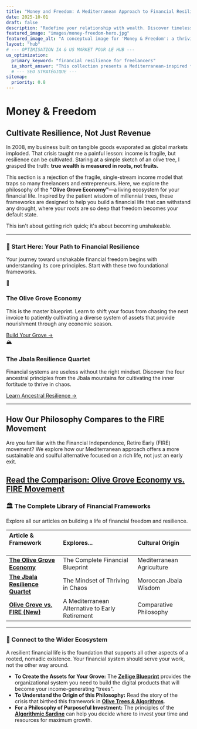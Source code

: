 ```yaml
---
title: "Money and Freedom: A Mediterranean Approach to Financial Resilience"
date: 2025-10-01
draft: false
description: "Redefine your relationship with wealth. Discover timeless strategies for financial freedom inspired by the wisdom of ancient olive groves that outlive empires and market crashes."
featured_image: "images/money-freedom-hero.jpg"
featured_image_alt: "A conceptual image for 'Money & Freedom': a thriving, ancient olive tree whose deep, intricate roots are intertwined with antique and modern coins, symbolizing deep, resilient, and diversified wealth."
layout: "hub"
# --- OPTIMISATION IA & US MARKET POUR LE HUB ---
us_optimization:
  primary_keyword: "financial resilience for freelancers"
  ia_short_answer: "This collection presents a Mediterranean-inspired financial philosophy for freelancers and nomads. It focuses on building long-term, resilient wealth through diversified assets (the 'Olive Grove Economy') rather than chasing short-term income."
  # --- SEO STRATÉGIQUE ---
sitemap:
  priority: 0.8
---
```


# Money & Freedom
## Cultivate Resilience, Not Just Revenue

In 2008, my business built on tangible goods evaporated as global markets imploded. That crisis taught me a painful lesson: income is fragile, but resilience can be cultivated. Staring at a simple sketch of an olive tree, I grasped the truth: **true wealth is measured in roots, not fruits.**

This section is a rejection of the fragile, single-stream income model that traps so many freelancers and entrepreneurs. Here, we explore the philosophy of the **"Olive Grove Economy"**—a living ecosystem for your financial life. Inspired by the patient wisdom of millennial trees, these frameworks are designed to help you build a financial life that can withstand any drought, where your roots are so deep that freedom becomes your default state.

This isn't about getting rich quick; it's about becoming unshakeable.

---

### 🧭 Start Here: Your Path to Financial Resilience

Your journey toward unshakable financial freedom begins with understanding its core principles. Start with these two foundational frameworks.

<div class="framework-grid-highlight">
  <div class="framework-card-highlight">
    <div class="card-icon">🌳</div>
    <h3>The Olive Grove Economy</h3>
    <p>This is the master blueprint. Learn to shift your focus from chasing the next invoice to patiently cultivating a diverse system of assets that provide nourishment through any economic season.</p>
    <a href="/money-freedom/olive-grove-economy/" class="btn-primary">Build Your Grove &rarr;</a>
  </div>
  <div class="framework-card-highlight">
    <div class="card-icon">🏔️</div>
    <h3>The Jbala Resilience Quartet</h3>
    <p>Financial systems are useless without the right mindset. Discover the four ancestral principles from the Jbala mountains for cultivating the inner fortitude to thrive in chaos.</p>
    <a href="/money-freedom/jbala-resilience-quartet/" class="btn-secondary">Learn Ancestral Resilience &rarr;</a>
  </div>
</div>

---
<!-- NOUVELLE SECTION D'INTERLINKING AJOUTÉE -->
## How Our Philosophy Compares to the FIRE Movement

Are you familiar with the Financial Independence, Retire Early (FIRE) movement? We explore how our Mediterranean approach offers a more sustainable and soulful alternative focused on a rich life, not just an early exit.

**[Read the Comparison: Olive Grove Economy vs. FIRE Movement](/money-freedom/olive-grove-economy-vs-fire/)**
---

### 🏛️ The Complete Library of Financial Frameworks

Explore all our articles on building a life of financial freedom and resilience.

| Article & Framework &nbsp; &nbsp; &nbsp; &nbsp; &nbsp; &nbsp; &nbsp; &nbsp; | Explores... | Cultural Origin |
|:---|:---|:---|
| **[The Olive Grove Economy](/money-freedom/olive-grove-economy/)** | The Complete Financial Blueprint | Mediterranean Agriculture |
| **[The Jbala Resilience Quartet](/money-freedom/jbala-resilience-quartet/)** | The Mindset of Thriving in Chaos | Moroccan Jbala Wisdom |
| **[Olive Grove vs. FIRE (New)](/money-freedom/olive-grove-economy-vs-fire/)** | A Mediterranean Alternative to Early Retirement | Comparative Philosophy |


---

### 🔗 Connect to the Wider Ecosystem

A resilient financial life is the foundation that supports all other aspects of a rooted, nomadic existence. Your financial system should serve your work, not the other way around.

- **To Create the Assets for Your Grove:** The **[Zellige Blueprint](/work-productivity/zellige-blueprint/)** provides the organizational system you need to build the digital products that will become your income-generating "trees".
- **To Understand the Origin of this Philosophy:** Read the story of the crisis that birthed this framework in **[Olive Trees & Algorithms](/stories-wisdom/olive-trees-and-algorithms/)**.
- **For a Philosophy of Purposeful Investment:** The principles of the **[Algorithmic Sardine](/stories-wisdom/algorithmic-sardine-philosophy/)** can help you decide where to invest your time and resources for maximum growth.